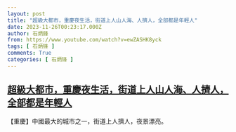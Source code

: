 ```yaml
---
layout: post
title: "超級大都市，重慶夜生活，街道上人山人海、人擠人，全部都是年輕人"
date: 2023-11-26T00:23:17.000Z
author: 石炳鋒
from: https://www.youtube.com/watch?v=ewZASHK8yck
tags: [ 石炳锋 ]
comments: True
categories: [ 石炳锋 ]
---
```

<!--1700958197000-->
[超級大都市，重慶夜生活，街道上人山人海、人擠人，全部都是年輕人](https://www.youtube.com/watch?v=ewZASHK8yck)
------

<div>
【重慶】中國最大的城市之一，街道上人擠人，夜景漂亮。
</div>
